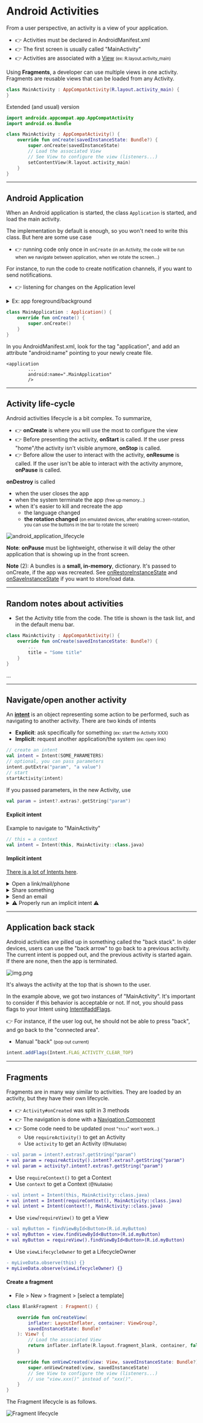 # Android Activities

<div class="row row-cols-md-2"><div class="align-self-center">

From a user perspective, an activity is a view of your application.

* 👉 Activities must be declared in AndroidManifest.xml
* 👉 The first screen is usually called "MainActivity"
* 👉 Activities are associated with a [View](../views/index.md) <small>(ex: R.layout.activity_main)</small>

Using **Fragments**, a developer can use multiple views in one activity. Fragments are reusable views that can be loaded from any Activity.

```kotlin
class MainActivity : AppCompatActivity(R.layout.activity_main) {
}
```

</div><div>

Extended (and usual) version

```kotlin
import androidx.appcompat.app.AppCompatActivity
import android.os.Bundle

class MainActivity : AppCompatActivity() {
    override fun onCreate(savedInstanceState: Bundle?) {
        super.onCreate(savedInstanceState)
        // Load the associated View
        // See View to configure the view (listeners...)
        setContentView(R.layout.activity_main)
    }
}
```
</div></div>

<hr class="sep-both">

## Android Application

<div class="row row-cols-md-2"><div>

When an Android application is started, the class `Application` is started, and load the main activity.

The implementation by default is enough, so you won't need to write this class. But here are some use case

* 👉 running code only once in `onCreate` <small>(in an Activity, the code will be run when we navigate between application, when we rotate the screen...)</small>

For instance, to run the code to create notification channels, if you want to send notifications.

* 👉 listening for changes on the Application level 

<details class="details-e">
<summary>Ex: app foreground/background</summary>

```diff
-class MainApplication : Application() {
+class MainApplication : Application(), DefaultLifecycleObserver {

    override fun onCreate() {
        super<Application>.onCreate()
+        ProcessLifecycleOwner.get().lifecycle.addObserver(this)
    }

+    override fun onStart(owner: LifecycleOwner) {
+        // App in foreground
+    }

+    override fun onStop(owner: LifecycleOwner) {
+        //App in background
+    }
}
```
</details>

</div><div>

```kotlin
class MainApplication : Application() {
    override fun onCreate() {
        super.onCreate()
    }
}
```

In you AndroidManifest.xml, look for the tag "application", and add an attribute "android:name" pointing to your newly create file.

```
<application
        ...
        android:name=".MainApplication"
        />
```
</div></div>

<hr class="sep-both">

## Activity life-cycle

<div class="row row-cols-md-2 mt-4"><div class="align-self-center">

Android activities lifecycle is a bit complex. To summarize, 

* 👉 **onCreate** is where you will use the most to configure the view
* 👉 Before presenting the activity, **onStart** is called. If the user press "home"/the activity isn't visible anymore, **onStop** is called.
* 👉 Before allow the user to interact with the activity, **onResume** is called. If the user isn't be able to interact with the activity anymore, **onPause** is called.

**onDestroy** is called

* when the user closes the app
* when the system terminate the app <small>(free up memory...)</small>
* when it's easier to kill and recreate the app
  * the language changed
  * **the rotation changed** <small>(on emulated devices, after enabling screen-rotation, you can use the buttons in the bar to rotate the screen)</small>
</div><div>

![android_application_lifecycle](_images/android_application_lifecycle.png)


**Note**: **onPause** must be lightweight, otherwise it will delay the other application that is showing up in the front screen.

**Note** (2): A bundles is a **small, in-memory**, dictionary. It's passed to onCreate, if the app was recreated. See [onRestoreInstanceState](https://developer.android.com/reference/android/app/Activity#onRestoreInstanceState(android.os.Bundle)) and [onSaveInstanceState](https://developer.android.com/reference/android/app/Activity#onSaveInstanceState(android.os.Bundle)) if you want to store/load data.
</div></div>

<hr class="sep-both">

## Random notes about activities

<div class="row row-cols-md-2"><div>

* Set the Activity title from the code. The title is shown is the task list, and in the default menu bar.

```kotlin
class MainActivity : AppCompatActivity() {
    override fun onCreate(savedInstanceState: Bundle?) {
        ...
        title = "Some title"
    }
}
```
</div><div>

...
</div></div>

<hr class="sep-both">

## Navigate/open another activity

<div class="row row-cols-md-2"><div>

An [**intent**](https://developer.android.com/guide/components/intents-filters) is an object representing some action to be performed, such as navigating to another activity. There are two kinds of intents


* **Explicit**: ask specifically for something <small>(ex: start the Activity XXX)</small>
* **Implicit**: request another application/the system <small>(ex: open link)</small>

```kotlin
// create an intent
val intent = Intent(SOME_PARAMETERS)
// optional, you can pass parameters
intent.putExtra("param", "a value")
// start
startActivity(intent)
```

If you passed parameters, in the new Activity, use

```kotlin
val param = intent?.extras?.getString("param")
```
</div><div>

#### Explicit intent

Example to navigate to "MainActivity"

```kotlin
// this = a context
val intent = Intent(this, MainActivity::class.java)
```

#### Implicit intent

[There is a lot of Intents here](https://developer.android.com/reference/android/content/Intent).

<details class="details-e">
<summary>Open a link/mail/phone</summary>

Open a URL (`https:`), a mail (`mailto:`), or a telephone (`tel:`). For instance, given a URL, it will try to open it in a browser...

```kotlin
val intent = Intent(Intent.ACTION_VIEW, Uri.parse("???"))
```
</details>

<details class="details-e">
<summary>Share something</summary>

```kotlin
val intent = ShareCompat.IntentBuilder.from(this)
        .setText("...")
        .setType("text/plain")
        .intent
```
</details>

<details class="details-e">
<summary>Send an email</summary>

```kotlin
val intent = Intent(Intent.ACTION_SEND)
    .setType("text/plain")
    .putExtra(Intent.EXTRA_SUBJECT, "xxx")
    .putExtra(Intent.EXTRA_TEXT, "yyy")
    .putExtra(Intent.EXTRA_EMAIL, "a@b.c")
```
</details>

<details class="details-e">
<summary>⚠️ Properly run an implicit intent ⚠️</summary>

What if you try to open a link in a browser, but the user uninstalled every browser? It will fail. You have to handle errors!

* Option 1: check if the startActivity fails

```kotlin
try {
    startActivity(intent)
} catch (ex: ActivityNotFoundException) {
    // use a toast / ...
}
```

* Option 2: check before starting the intent

```kotlin
if (packageManager.resolveActivity(intent, 0) != null) {
    startActivity(intent)
}
```
</details>
</div></div>

<hr class="sep-both">

## Application back stack

<div class="row row-cols-md-2"><div>

Android activities are pilled up in something called the "back stack". In older devices, users can use the "back arrow" to go back to a previous activity. The current intent is popped out, and the previous activity is started again. If there are none, then the app is terminated.

![img.png](_images/android_back_stack.png)
</div><div>

It's always the activity at the top that is shown to the user.

In the example above, we got two instances of "MainActivity". It's important to consider if this behavior is acceptable or not. If not, you should pass flags to your Intent using [Intent#addFlags](https://developer.android.com/reference/android/content/Intent.html#flags).

👉 For instance, if the user log out, he should not be able to press "back", and go back to the "connected area".

* Manual "back" <small>(pop out current)</small>

```javascript
intent.addFlags(Intent.FLAG_ACTIVITY_CLEAR_TOP)
```
</div></div>

<hr class="sep-both">

## Fragments

<div class="row row-cols-md-2"><div>

Fragments are in many way similar to activities. They are loaded by an activity, but they have their own lifecycle.

* 👉 `Activity#onCreated` was split in 3 methods
* 👉 The navigation is done with a [Navigation Component](../views/index.md#-navigation-component-)
* 👉 Some code need to be updated <small>(most "`this`" won't work...)</small>
  * Use `requireActivity()` to get an Activity
  * Use `activity` to get an Activity <small>(@Nullable)</small>

```diff
- val param = intent?.extras?.getString("param")
+ val param = requireActivity().intent?.extras?.getString("param")
+ val param = activity?.intent?.extras?.getString("param")
```

  * Use `requireContext()` to get a Context
  * Use `context` to get a Context <small>(@Nullable)</small>

```diff
- val intent = Intent(this, MainActivity::class.java)
+ val intent = Intent(requireContext(), MainActivity::class.java)
+ val intent = Intent(context!!, MainActivity::class.java)
```

* Use `view`/`requireView()` to get a View

```diff
- val myButton = findViewById<Button>(R.id.myButton)
+ val myButton = view.findViewById<Button>(R.id.myButton)
+ val myButton = requireView().findViewById<Button>(R.id.myButton)
```

* Use `viewLifecycleOwner` to get a LifecycleOwner

```diff
- myLiveData.observe(this) {}
+ myLiveData.observe(viewLifecycleOwner) {}
```
</div><div>

#### Create a fragment

* File > New > fragment > [select a template]

```kotlin
class BlankFragment : Fragment() {

    override fun onCreateView(
        inflater: LayoutInflater, container: ViewGroup?,
        savedInstanceState: Bundle?
    ): View? {
        // Load the associated View
        return inflater.inflate(R.layout.fragment_blank, container, false)
    }

    override fun onViewCreated(view: View, savedInstanceState: Bundle?) {
        super.onViewCreated(view, savedInstanceState)
        // See View to configure the view (listeners...)
        // use "view.xxx()" instead of "xxx()".
    }
}
```

The Fragment lifecycle is as follows.

![Fragment lifecycle](./_images/android_fragment_lifecycle.png)
</div></div>